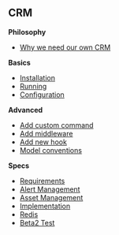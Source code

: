 
## CRM

**Philosophy**
- [Why we need our own CRM](docs/Philosophy.md)

**Basics**
- [Installation](docs/Installation.md)
- [Running](docs/Running.md)
- [Configuration](docs/Configuration.md)


**Advanced**
- [Add custom command](docs/AddCommand.md)
- [Add middleware](docs/Middlewares.md)
- [Add new hook](docs/DBHooks.md)
- [Model conventions](docs/ModelConventions.md)

**Specs**
- [Requirements](specs/Requirements.md)
- [Alert Management](specs/AlertManagement.md)
- [Asset Management](specs/Assetmanagement.md)
- [Implementation](specs/Implementation.md)
- [Redis](specs/Redis.md)
- [Beta2 Test](specs/Beta2Test.md)
